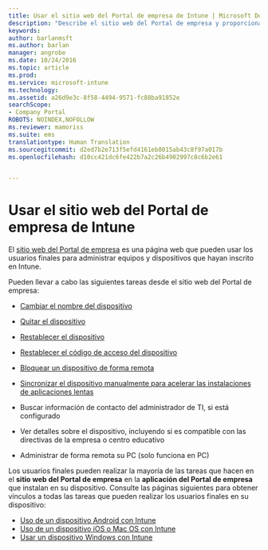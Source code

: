 ```yaml
---
title: Usar el sitio web del Portal de empresa de Intune | Microsoft Docs
description: "Describe el sitio web del Portal de empresa y proporciona vínculos a pasos de tareas que pueden realizar los usuarios finales en el sitio web."
keywords: 
author: barlanmsft
ms.author: barlan
manager: angrobe
ms.date: 10/24/2016
ms.topic: article
ms.prod: 
ms.service: microsoft-intune
ms.technology: 
ms.assetid: a26d9e3c-8f58-4494-9571-fc88ba91852e
searchScope:
- Company Portal
ROBOTS: NOINDEX,NOFOLLOW
ms.reviewer: mamoriss
ms.suite: ems
translationtype: Human Translation
ms.sourcegitcommit: d2ed7b2e713f5efd4161eb8015ab43c8f97a017b
ms.openlocfilehash: d10cc421dc6fe422b7a2c26b4902997c8c6b2e61


---
```


# <a name="using-the-intune-company-portal-website"></a>Usar el sitio web del Portal de empresa de Intune
El [sitio web del Portal de empresa](http://portal.manage.microsoft.com) es una página web que pueden usar los usuarios finales para administrar equipos y dispositivos que hayan inscrito en Intune.

Pueden llevar a cabo las siguientes tareas desde el sitio web del Portal de empresa:

-   [Cambiar el nombre del dispositivo](rename-your-device-cpwebsite.md)

-   [Quitar el dispositivo](remove-your-device-cpwebsite.md)

-   [Restablecer el dispositivo](reset-your-device-cpwebsite.md)

-   [Restablecer el código de acceso del dispositivo](reset-your-passcode-cpwebsite.md)

-   [Bloquear un dispositivo de forma remota](remote-lock-your-device-cpwebsite.md)

-    [Sincronizar el dispositivo manualmente para acelerar las instalaciones de aplicaciones lentas](sync-your-device-manually-cpwebsite.md)

-   Buscar información de contacto del administrador de TI, si está configurado

-   Ver detalles sobre el dispositivo, incluyendo si es compatible con las directivas de la empresa o centro educativo

-   Administrar de forma remota su PC (solo funciona en PC)

Los usuarios finales pueden realizar la mayoría de las tareas que hacen en el **sitio web del Portal de empresa** en la **aplicación del Portal de empresa** que instalan en su dispositivo. Consulte las páginas siguientes para obtener vínculos a todas las tareas que pueden realizar los usuarios finales en su dispositivo:

- [Uso de un dispositivo Android con Intune](using-your-android-device-with-intune.md)
- [Uso de un dispositivo iOS o Mac OS con Intune](using-your-ios-or-macOS-device-with-intune.md)
- [Usar un dispositivo Windows con Intune](using-your-windows-device-with-intune.md)



<!--HONumber=Jan17_HO1-->


